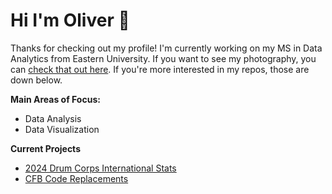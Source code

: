 # Hi I'm Oliver 👋

Thanks for checking out my profile! I'm currently working on my MS in Data Analytics from Eastern University. If you want to see my photography, you can [check that out here](https://olivermckennaphotography.com). If you're more interested in my repos, those are down below.

**Main Areas of Focus:**
- Data Analysis
- Data Visualization

**Current Projects**
- [2024 Drum Corps International Stats](https://github.com/otgmckenna/DCI-2024)
- [CFB Code Replacements](https://github.com/otgmckenna/CFB-CodeReplacements)
